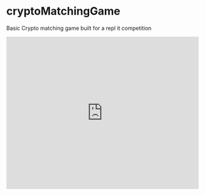 # cryptoMatchingGame
Basic Crypto matching game built for a repl it competition

<iframe height="400px" width="100%" src="https://repl.it/@bmilts/DemCryptoCoinz?lite=true" scrolling="no" frameborder="no" allowtransparency="true" allowfullscreen="true" sandbox="allow-forms allow-pointer-lock allow-popups allow-same-origin allow-scripts allow-modals"></iframe>

